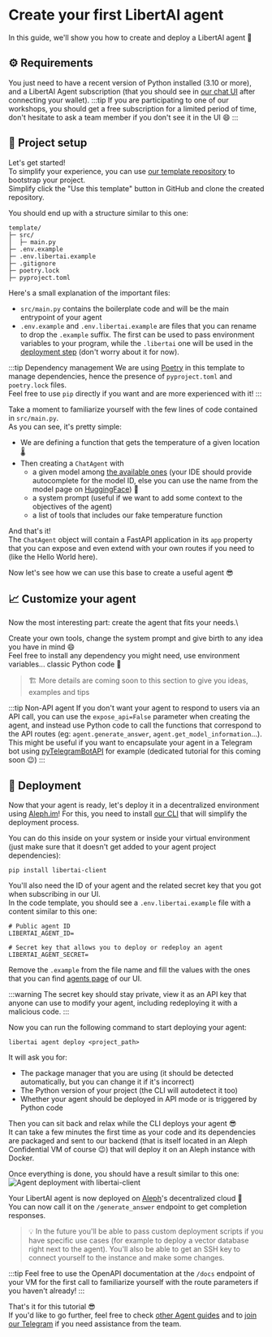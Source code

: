 # Create your first LibertAI agent

In this guide, we'll show you how to create and deploy a LibertAI agent 🚀

## ⚙ Requirements

You just need to have a recent version of Python installed (3.10 or more), and a LibertAI Agent subscription (that you
should see in [our chat UI](https://chat.libertai.io/#/agents) after connecting your wallet).
:::tip
If you are participating to one of our workshops, you should get a free subscription for a limited period of time, don't
hesitate to ask a team member if you don't see it in the UI 😄
:::

## 🧰 Project setup

Let's get started!\
To simplify your experience, you can use [our template repository](https://github.com/Libertai/libertai-agent-template)
to bootstrap your project.\
Simplify click the "Use this template" button in GitHub and clone the created repository.

You should end up with a structure similar to this one:

```text
template/
├─ src/
│  ├─ main.py
├─ .env.example
├─ .env.libertai.example
├─ .gitignore
├─ poetry.lock
├─ pyproject.toml
```

Here's a small explanation of the important files:

- `src/main.py` contains the boilerplate code and will be the main entrypoint of your agent
- `.env.example` and `.env.libertai.example` are files that you can rename to drop the `.example` suffix. The first can
  be used to pass environment variables to your program, while the `.libertai` one will be used in
  the [deployment step](#-deployment) (don't worry about it for now).

:::tip Dependency management
We are using [Poetry](https://python-poetry.org/) in this template to manage dependencies, hence the presence of
`pyproject.toml` and `poetry.lock` files.\
Feel free to use `pip` directly if you want and are more experienced with it!
:::

Take a moment to familiarize yourself with the few lines of code contained in `src/main.py`.\
As you can see, it's pretty simple:

- We are defining a function that gets the temperature of a given location 🌡
- Then creating a `ChatAgent` with
    - a given model among [the available ones](../specifications.md#-models) (your IDE
      should provide autocomplete for the model ID, else you can use the name from the model page
      on [HuggingFace](https://huggingface.co)) 🤗
    - a system prompt (useful if we want to add some context to the objectives of the agent)
    - a list of tools that includes our fake temperature function

And that's it!\
The `ChatAgent` object will contain a FastAPI application in its `app` property that you can expose and even extend with
your own routes if you need to (like the Hello World here).

Now let's see how we can use this base to create a useful agent 😎

## 📈 Customize your agent

Now the most interesting part: create the agent that fits your needs.\

Create your own tools, change the system prompt and give birth to any idea you have in mind 😄\
Feel free to install any dependency you might need, use environment variables... classic Python code 🐍

[//]: # (TODO)
> 🏗 More details are coming soon to this section to give you ideas, examples and tips

:::tip Non-API agent
If you don't want your agent to respond to users via an API call, you can use the `expose_api=False` parameter when
creating the agent, and instead use Python code to call the functions that correspond to the API routes (eg:
`agent.generate_answer`, `agent.get_model_information`...).\
This might be useful if you want to encapsulate your agent in a Telegram bot
using [pyTelegramBotAPI](https://github.com/eternnoir/pyTelegramBotAPI) for example (dedicated tutorial for this coming
soon 😉)
:::

## 🚀 Deployment

Now that your agent is ready, let's deploy it in a decentralized environment using [Aleph.im](https://aleph.im)!
For this, you need to install [our CLI](https://pypi.org/project/libertai-client) that will simplify the deployment
process.

You can do this inside on your system or inside your virtual environment (just make sure that it doesn't get added to
your agent project dependencies):

```shell
pip install libertai-client
```

You'll also need the ID of your agent and the related secret key that you got when subscribing in our UI.\
In the code template, you should see a `.env.libertai.example` file with a content similar to this one:

```text
# Public agent ID
LIBERTAI_AGENT_ID=

# Secret key that allows you to deploy or redeploy an agent
LIBERTAI_AGENT_SECRET=
```

Remove the `.example` from the file name and fill the values with the ones that you can
find [agents page](https://chat.libertai.io/#/agents) of our UI.

:::warning
The secret key should stay private, view it as an API key that anyone can use to modify your agent, including
redeploying it with a malicious code.
:::

Now you can run the following command to start deploying your agent:

```shell
libertai agent deploy <project_path>
```

It will ask you for:

- The package manager that you are using (it should be detected automatically, but you can change it if it's incorrect)
- The Python version of your project (the CLI will autodetect it too)
- Whether your agent should be deployed in API mode or is triggered by Python code

Then you can sit back and relax while the CLI deploys your agent 😎\
It can take a few minutes the first time as your code and its dependencies are packaged and sent to
our backend (that is itself located in an Aleph Confidential VM of course 😉) that will deploy it on an Aleph instance
with Docker.

Once everything is done, you should have a result similar to this one:\
![Agent deployment with libertai-client](/assets/agents/deploy.png)

Your LibertAI agent is now deployed on [Aleph](https://aleph.im)'s decentralized cloud 🚀\
You can now call it on the `/generate_answer` endpoint to get completion responses.

> 💡 In the future you'll be able to pass custom deployment scripts if you have specific use cases (for example to deploy
> a vector database right next to the agent).
> You'll also be able to get an SSH key to connect yourself to the instance and make some changes.

:::tip
Feel free to use the OpenAPI documentation at the `/docs` endpoint of your VM for the first call to familiarize yourself
with the route parameters if you haven't already!
:::

That's it for this tutorial 😎\
If you'd like to go further, feel free to check [other Agent guides](./index.md) and
to [join our Telegram](https://t.me/libertai) if you need assistance from the team.
